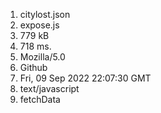 1. citylost.json
2. expose.js
3. 779 kB
4. 718 ms. 
5. Mozilla/5.0
6. Github
7. Fri, 09 Sep 2022 22:07:30 GMT
8. text/javascript
9. fetchData